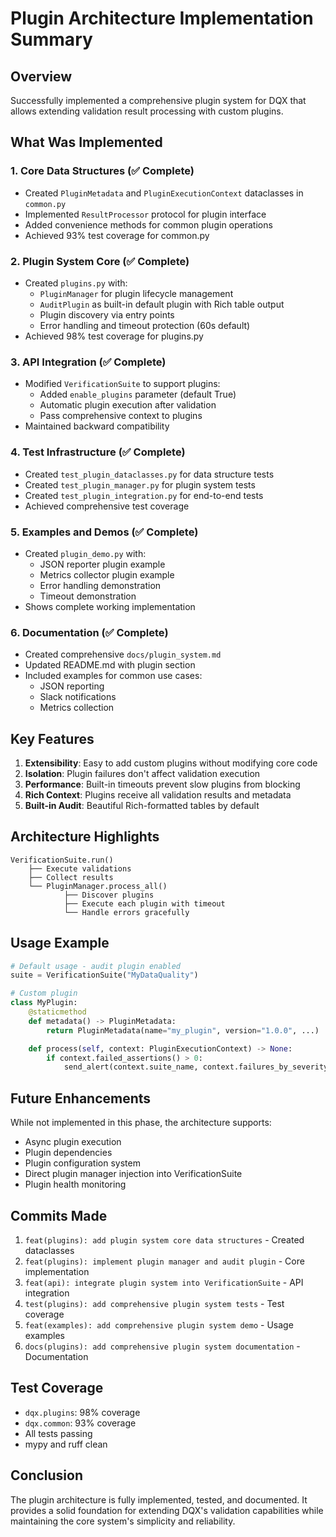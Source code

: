 # Plugin Architecture Implementation Summary

## Overview

Successfully implemented a comprehensive plugin system for DQX that allows extending validation result processing with custom plugins.

## What Was Implemented

### 1. Core Data Structures (✅ Complete)
- Created `PluginMetadata` and `PluginExecutionContext` dataclasses in `common.py`
- Implemented `ResultProcessor` protocol for plugin interface
- Added convenience methods for common plugin operations
- Achieved 93% test coverage for common.py

### 2. Plugin System Core (✅ Complete)
- Created `plugins.py` with:
  - `PluginManager` for plugin lifecycle management
  - `AuditPlugin` as built-in default plugin with Rich table output
  - Plugin discovery via entry points
  - Error handling and timeout protection (60s default)
- Achieved 98% test coverage for plugins.py

### 3. API Integration (✅ Complete)
- Modified `VerificationSuite` to support plugins:
  - Added `enable_plugins` parameter (default True)
  - Automatic plugin execution after validation
  - Pass comprehensive context to plugins
- Maintained backward compatibility

### 4. Test Infrastructure (✅ Complete)
- Created `test_plugin_dataclasses.py` for data structure tests
- Created `test_plugin_manager.py` for plugin system tests
- Created `test_plugin_integration.py` for end-to-end tests
- Achieved comprehensive test coverage

### 5. Examples and Demos (✅ Complete)
- Created `plugin_demo.py` with:
  - JSON reporter plugin example
  - Metrics collector plugin example
  - Error handling demonstration
  - Timeout demonstration
- Shows complete working implementation

### 6. Documentation (✅ Complete)
- Created comprehensive `docs/plugin_system.md`
- Updated README.md with plugin section
- Included examples for common use cases:
  - JSON reporting
  - Slack notifications
  - Metrics collection

## Key Features

1. **Extensibility**: Easy to add custom plugins without modifying core code
2. **Isolation**: Plugin failures don't affect validation execution
3. **Performance**: Built-in timeouts prevent slow plugins from blocking
4. **Rich Context**: Plugins receive all validation results and metadata
5. **Built-in Audit**: Beautiful Rich-formatted tables by default

## Architecture Highlights

```
VerificationSuite.run()
    ├── Execute validations
    ├── Collect results
    └── PluginManager.process_all()
            ├── Discover plugins
            ├── Execute each plugin with timeout
            └── Handle errors gracefully
```

## Usage Example

```python
# Default usage - audit plugin enabled
suite = VerificationSuite("MyDataQuality")

# Custom plugin
class MyPlugin:
    @staticmethod
    def metadata() -> PluginMetadata:
        return PluginMetadata(name="my_plugin", version="1.0.0", ...)

    def process(self, context: PluginExecutionContext) -> None:
        if context.failed_assertions() > 0:
            send_alert(context.suite_name, context.failures_by_severity())
```

## Future Enhancements

While not implemented in this phase, the architecture supports:
- Async plugin execution
- Plugin dependencies
- Plugin configuration system
- Direct plugin manager injection into VerificationSuite
- Plugin health monitoring

## Commits Made

1. `feat(plugins): add plugin system core data structures` - Created dataclasses
2. `feat(plugins): implement plugin manager and audit plugin` - Core implementation
3. `feat(api): integrate plugin system into VerificationSuite` - API integration
4. `test(plugins): add comprehensive plugin system tests` - Test coverage
5. `feat(examples): add comprehensive plugin system demo` - Usage examples
6. `docs(plugins): add comprehensive plugin system documentation` - Documentation

## Test Coverage

- `dqx.plugins`: 98% coverage
- `dqx.common`: 93% coverage
- All tests passing
- mypy and ruff clean

## Conclusion

The plugin architecture is fully implemented, tested, and documented. It provides a solid foundation for extending DQX's validation capabilities while maintaining the core system's simplicity and reliability.
